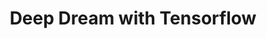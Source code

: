 ---
layout: post
title: "Deep Dream with Tensorflow"
desc: "This project investigated the extent to which DeepDream can be realised with Tensorflow and what effects different known models have on the DeepDream algorithm. As a result, individual images, but also sequences and videos can be viewed on which this algorithm is applied."
tags: [Python, Keras/Tensorflow]
img: "assets/deep_dream.png"
redirect_to: https://github.com/niklas-holtz/DeepDream
---
